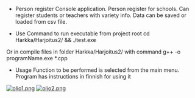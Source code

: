- Person register
Console application. Person register for schools. Can register students or teachers with variety info.
Data can be saved or loaded from csv file.

- Use
Command to run executable from project root 
  cd Harkka/Harjoitus2/ && ./test.exe
  
Or in compile files in folder Harkka/Harjoitus2/ with command
  g++ -o programName.exe *.cpp

- Usage
Function to be performed is selected from the main menu. 
Program has instructions in finnish for using it

[![olio1.png](https://i.postimg.cc/J07H3pZt/olio1.png)](https://postimg.cc/G8NpdJM1)
[![olio2.png](https://i.postimg.cc/90xRLyYb/olio2.png)](https://postimg.cc/dZyV1kXZ)
